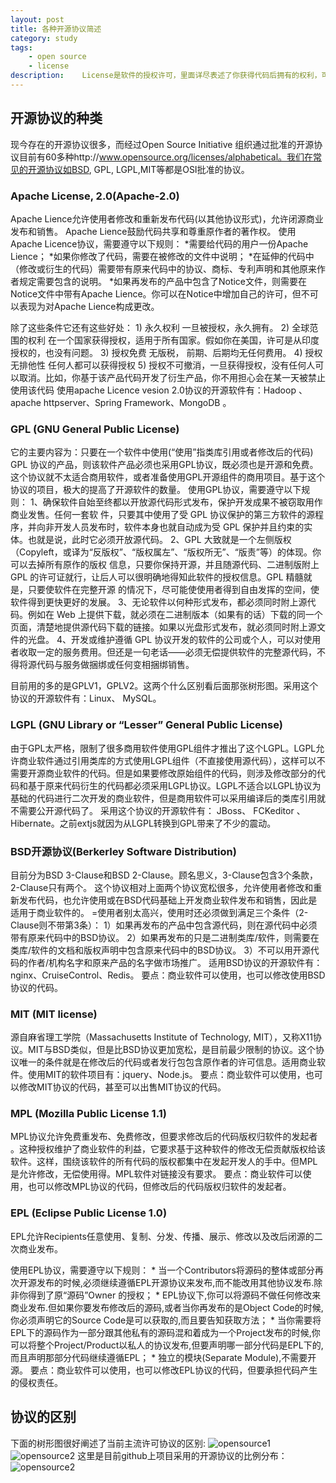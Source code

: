 ```yaml
---
layout: post
title: 各种开源协议简述
category: study
tags:
    - open source
    - license
description:	License是软件的授权许可，里面详尽表述了你获得代码后拥有的权利，可以对别人的作品进行何种操作，何种操作又是被禁止的。现今存在的开源协议很多，而经过Open Source Initiative组织通过批准的开源协议目前有58种。我们在常见的开源协议如BSD, GPL, LGPL,MIT等都是OSI批准的协议。如果要开源自己的代码，最好也是选择这些被批准的开源协议。这里我们来看四种最常用的开源协议及它们的适用范围，供那些准备开源或者使用开源产品的开发人员/厂家参考。
---
```


## 开源协议的种类

现今存在的开源协议很多，而经过Open Source Initiative 组织通过批准的开源协议目前有60多种http://www.opensource.org/licenses/alphabetical。我们在常见的开源协议如BSD, GPL, LGPL,MIT等都是OSI批准的协议。

### Apache License, 2.0(Apache-2.0)

Apache Lience允许使用者修改和重新发布代码(以其他协议形式)，允许闭源商业发布和销售。
Apache Lience鼓励代码共享和尊重原作者的著作权。
使用Apache Licence协议，需要遵守以下规则：
	*需要给代码的用户一份Apache Lience；
	*如果你修改了代码，需要在被修改的文件中说明；
	*在延伸的代码中（修改或衍生的代码）需要带有原来代码中的协议、商标、专利声明和其他原来作者规定需要包含的说明。
	*如果再发布的产品中包含了Notice文件，则需要在Notice文件中带有Apache Lience。你可以在Notice中增加自己的许可，但不可以表现为对Apache Lience构成更改。

除了这些条件它还有这些好处：
	1) 永久权利 一旦被授权，永久拥有。
	2) 全球范围的权利 在一个国家获得授权，适用于所有国家。假如你在美国，许可是从印度授权的，也没有问题。
	3) 授权免费 无版税， 前期、后期均无任何费用。
	4) 授权无排他性 任何人都可以获得授权
	5) 授权不可撤消，一旦获得授权，没有任何人可以取消。比如，你基于该产品代码开发了衍生产品，你不用担心会在某一天被禁止使用该代码
使用apache Licence vesion 2.0协议的开源软件有：Hadoop 、apache httpserver、Spring Framework、MongoDB 。

### GPL (GNU General Public License)

它的主要内容为：只要在一个软件中使用(“使用”指类库引用或者修改后的代码) GPL 协议的产品，则该软件产品必须也采用GPL协议，既必须也是开源和免费。这个协议就不太适合商用软件，或者准备使用GPL开源组件的商用项目。基于这个协议的项目，极大的提高了开源软件的数量。
使用GPL协议，需要遵守以下规则：
	1、确保软件自始至终都以开放源代码形式发布，保护开发成果不被窃取用作商业发售。任何一套软 件，只要其中使用了受 GPL 协议保护的第三方软件的源程序，并向非开发人员发布时，软件本身也就自动成为受 GPL 保护并且约束的实体。也就是说，此时它必须开放源代码。
	2、GPL 大致就是一个左侧版权（Copyleft，或译为“反版权”、“版权属左”、“版权所无”、“版责”等）的体现。你可以去掉所有原作的版权 信息，只要你保持开源，并且随源代码、二进制版附上 GPL 的许可证就行，让后人可以很明确地得知此软件的授权信息。GPL 精髓就是，只要使软件在完整开源 的情况下，尽可能使使用者得到自由发挥的空间，使软件得到更快更好的发展。
	3、无论软件以何种形式发布，都必须同时附上源代码。例如在 Web 上提供下载，就必须在二进制版本（如果有的话）下载的同一个页面，清楚地提供源代码下载的链接。如果以光盘形式发布，就必须同时附上源文件的光盘。
	4、开发或维护遵循 GPL 协议开发的软件的公司或个人，可以对使用者收取一定的服务费用。但还是一句老话——必须无偿提供软件的完整源代码，不得将源代码与服务做捆绑或任何变相捆绑销售。

目前用的多的是GPLV1，GPLV2。这两个什么区别看后面那张树形图。采用这个协议的开源软件有：Linux、 MySQL。

### LGPL (GNU Library or “Lesser” General Public License)

由于GPL太严格，限制了很多商用软件使用GPL组件才推出了这个LGPL。LGPL允许商业软件通过引用类库的方式使用LGPL组件（不直接使用源代码），这样可以不需要开源商业软件的代码。但是如果要修改原始组件的代码，则涉及修改部分的代码和基于原来代码衍生的代码都必须采用LGPL协议。LGPL不适合以LGPL协议为基础的代码进行二次开发的商业软件，但是商用软件可以采用编译后的类库引用就不需要公开源代码了。
采用这个协议的开源软件有： JBoss、 FCKeditor 、 Hibernate。之前extjs就因为从LGPL转换到GPL带来了不少的震动。

### BSD开源协议(Berkerley Software Distribution)

目前分为BSD 3-Clause和BSD 2-Clause。顾名思义，3-Clause包含3个条款，2-Clause只有两个。
这个协议相对上面两个协议宽松很多，允许使用者修改和重新发布代码，也允许使用或在BSD代码基础上开发商业软件发布和销售，因此是适用于商业软件的。
=使用者别太高兴，使用时还必须做到满足三个条件（2-Clause则不带第3条）：
	1）如果再发布的产品中包含源代码，则在源代码中必须带有原来代码中的BSD协议。
	2）如果再发布的只是二进制类库/软件，则需要在类库/软件的文档和版权声明中包含原来代码中的BSD协议。
	3）不可以用开源代码的作者/机构名字和原来产品的名字做市场推广。
适用BSD协议的开源软件有： nginx、CruiseControl、Redis。
要点：商业软件可以使用，也可以修改使用BSD协议的代码。

### MIT (MIT license)

源自麻省理工学院（Massachusetts Institute of Technology, MIT），又称X11协议。MIT与BSD类似，但是比BSD协议更加宽松，是目前最少限制的协议。这个协议唯一的条件就是在修改后的代码或者发行包包含原作者的许可信息。适用商业软件。使用MIT的软件项目有：jquery、Node.js。
要点：商业软件可以使用，也可以修改MIT协议的代码，甚至可以出售MIT协议的代码。

### MPL (Mozilla Public License 1.1)

MPL协议允许免费重发布、免费修改，但要求修改后的代码版权归软件的发起者 。这种授权维护了商业软件的利益，它要求基于这种软件的修改无偿贡献版权给该软件。这样，围绕该软件的所有代码的版权都集中在发起开发人的手中。但MPL是允许修改，无偿使用得。MPL软件对链接没有要求。
要点：商业软件可以使用，也可以修改MPL协议的代码，但修改后的代码版权归软件的发起者。

### EPL (Eclipse Public License 1.0)

EPL允许Recipients任意使用、复制、分发、传播、展示、修改以及改后闭源的二次商业发布。

使用EPL协议，需要遵守以下规则：
	* 当一个Contributors将源码的整体或部分再次开源发布的时候,必须继续遵循EPL开源协议来发布,而不能改用其他协议发布.除非你得到了原“源码”Owner 的授权；
	* EPL协议下,你可以将源码不做任何修改来商业发布.但如果你要发布修改后的源码,或者当你再发布的是Object Code的时候,你必须声明它的Source Code是可以获取的,而且要告知获取方法；
	* 当你需要将EPL下的源码作为一部分跟其他私有的源码混和着成为一个Project发布的时候,你可以将整个Project/Product以私人的协议发布,但要声明哪一部分代码是EPL下的,而且声明那部分代码继续遵循EPL；
	* 独立的模块(Separate Module),不需要开源。
要点：商业软件可以使用，也可以修改EPL协议的代码，但要承担代码产生的侵权责任。

## 协议的区别

下面的树形图很好阐述了当前主流许可协议的区别:
![opensource1](http://7xomt5.com1.z0.glb.clouddn.com/cafebabe_cnopensource.png)
![opensource2](http://7xomt5.com1.z0.glb.clouddn.com/cafebabe_cnopensource3.jpg)
这里是目前github上项目采用的开源协议的比例分布：
![opensource2](http://7xomt5.com1.z0.glb.clouddn.com/cafebabe_cnopensource2.jpg)